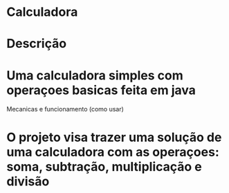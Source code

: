 # Calculadora
# Descrição
# Uma calculadora simples com operaçoes basicas feita em java
  Mecanicas e funcionamento (como usar)
# O projeto visa trazer uma solução de uma calculadora com as operaçoes: soma, subtração, multiplicação e divisão
 
